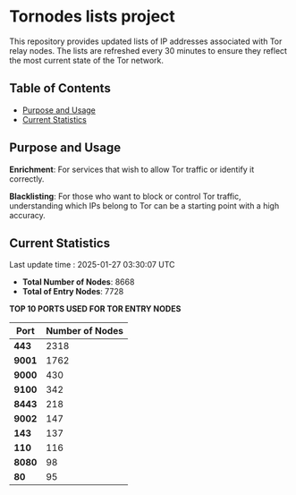 # Tornodes lists project

This repository provides updated lists of IP addresses associated with Tor relay nodes. The lists are refreshed every 30 minutes to ensure they reflect the most current state of the Tor network.

## Table of Contents

- [Purpose and Usage](#purpose-and-usage)
- [Current Statistics](#current-statistics)


## Purpose and Usage

**Enrichment**: For services that wish to allow Tor traffic or identify it correctly.

**Blacklisting**: For those who want to block or control Tor traffic, understanding which IPs belong to Tor can be a starting point with a high accuracy.

## Current Statistics

Last update time : 2025-01-27 03:30:07 UTC

- **Total Number of Nodes**: 8668
- **Total of Entry Nodes**: 7728

**TOP 10 PORTS USED FOR TOR ENTRY NODES**

| **Port** | **Number of Nodes** |
|------|-----------------|
| **443**   | 2318  |
| **9001**   | 1762  |
| **9000**   | 430  |
| **9100**   | 342  |
| **8443**   | 218  |
| **9002**   | 147  |
| **143**   | 137  |
| **110**   | 116  |
| **8080**   | 98  |
| **80**   | 95  |


